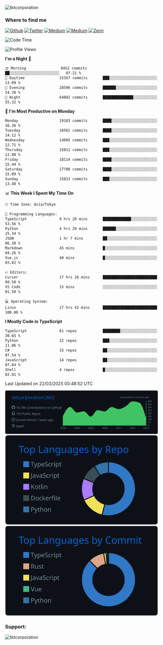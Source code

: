 <p align="left"> <img src="https://komarev.com/ghpvc/?username=tktcorporation&label=Profile%20views&color=0e75b6&style=flat" alt="tktcorporation" /> </p>

<h3>Where to find me</h3>
<p>
<a href="https://github.com/tktcorporation" target="_blank"><img alt="Github" src="https://img.shields.io/badge/GitHub-%2312100E.svg?&style=for-the-badge&logo=Github&logoColor=white" /></a>
<a href="https://twitter.com/tktcorporation" target="_blank"><img alt="Twitter" src="https://img.shields.io/badge/twitter-%231DA1F2.svg?&style=for-the-badge&logo=twitter&logoColor=white" /></a>
<a href="https://www.linkedin.com/in/tktcorporation" target="_blank"><img alt="Medium" src="https://img.shields.io/badge/linkdin-0a66c2.svg?&style=for-the-badge&logo=linkedin&logoColor=white" /></a>
<a href="https://qiita.com/tktcorporation" target="_blank"><img alt="Medium" src="https://img.shields.io/badge/qiita-55C500.svg?&style=for-the-badge&logo=qiita&logoColor=white" /></a>
<a href="https://zenn.dev/tktcorporation" target="_blank"><img alt="Zenn" src="https://img.shields.io/badge/Zenn-3EA8FF.svg?&style=for-the-badge&logo=Zenn&logoColor=white" /></a>
</p>
  
<!--START_SECTION:waka-->
![Code Time](http://img.shields.io/badge/Code%20Time-2%2C239%20hrs%2012%20mins-blue)

![Profile Views](http://img.shields.io/badge/Profile%20Views-1-blue)

**I'm a Night 🦉** 

```text
🌞 Morning                8452 commits        ██░░░░░░░░░░░░░░░░░░░░░░░   07.21 % 
🌆 Daytime                15357 commits       ███░░░░░░░░░░░░░░░░░░░░░░   13.09 % 
🌃 Evening                28596 commits       ██████░░░░░░░░░░░░░░░░░░░   24.38 % 
🌙 Night                  64882 commits       ██████████████░░░░░░░░░░░   55.32 % 
```
📅 **I'm Most Productive on Monday** 

```text
Monday                   19183 commits       ████░░░░░░░░░░░░░░░░░░░░░   16.36 % 
Tuesday                  16561 commits       ████░░░░░░░░░░░░░░░░░░░░░   14.12 % 
Wednesday                14905 commits       ███░░░░░░░░░░░░░░░░░░░░░░   12.71 % 
Thursday                 15011 commits       ███░░░░░░░░░░░░░░░░░░░░░░   12.80 % 
Friday                   18114 commits       ████░░░░░░░░░░░░░░░░░░░░░   15.44 % 
Saturday                 17700 commits       ████░░░░░░░░░░░░░░░░░░░░░   15.09 % 
Sunday                   15813 commits       ███░░░░░░░░░░░░░░░░░░░░░░   13.48 % 
```


📊 **This Week I Spent My Time On** 

```text
🕑︎ Time Zone: Asia/Tokyo

💬 Programming Languages: 
TypeScript               9 hrs 28 mins       █████████████░░░░░░░░░░░░   53.56 % 
Python                   4 hrs 29 mins       ██████░░░░░░░░░░░░░░░░░░░   25.34 % 
JSON                     1 hr 7 mins         ██░░░░░░░░░░░░░░░░░░░░░░░   06.38 % 
Markdown                 45 mins             █░░░░░░░░░░░░░░░░░░░░░░░░   04.26 % 
Vue.js                   40 mins             █░░░░░░░░░░░░░░░░░░░░░░░░   03.82 % 

🔥 Editors: 
Cursor                   17 hrs 26 mins      █████████████████████████   98.50 % 
VS Code                  15 mins             ░░░░░░░░░░░░░░░░░░░░░░░░░   01.50 % 

💻 Operating System: 
Linux                    17 hrs 42 mins      █████████████████████████   100.00 % 
```

**I Mostly Code in TypeScript** 

```text
TypeScript               61 repos            ████████░░░░░░░░░░░░░░░░░   30.65 % 
Python                   22 repos            ███░░░░░░░░░░░░░░░░░░░░░░   11.06 % 
C#                       15 repos            ██░░░░░░░░░░░░░░░░░░░░░░░   07.54 % 
JavaScript               14 repos            ██░░░░░░░░░░░░░░░░░░░░░░░   07.04 % 
Shell                    4 repos             █░░░░░░░░░░░░░░░░░░░░░░░░   02.01 % 
```




 Last Updated on 22/03/2025 00:48:52 UTC
<!--END_SECTION:waka-->

[![](https://raw.githubusercontent.com/tktcorporation/tktcorporation/master/profile-summary-card-output/github_dark/0-profile-details.svg)](https://github.com/vn7n24fzkq/github-profile-summary-cards)
[![](https://raw.githubusercontent.com/tktcorporation/tktcorporation/master/profile-summary-card-output/github_dark/1-repos-per-language.svg)](https://github.com/vn7n24fzkq/github-profile-summary-cards) [![](https://raw.githubusercontent.com/tktcorporation/tktcorporation/master/profile-summary-card-output/github_dark/2-most-commit-language.svg)](https://github.com/vn7n24fzkq/github-profile-summary-cards)

<h3 align="left">Support:</h3>
<p><a href="https://www.buymeacoffee.com/tktcorporation"> <img align="left" src="https://cdn.buymeacoffee.com/buttons/v2/default-yellow.png" height="50" width="210" alt="tktcorporation" /></a></p><br><br>
